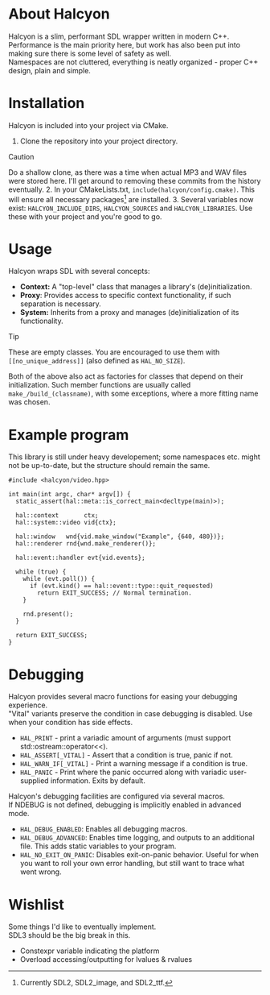 # About Halcyon
Halcyon is a slim, performant SDL wrapper written in modern C++.  
Performance is the main priority here, but work has also been put into making sure there is some level of safety as well.  
Namespaces are not cluttered, everything is neatly organized - proper C++ design, plain and simple.  

# Installation
Halcyon is included into your project via CMake.
1. Clone the repository into your project directory.
> [!CAUTION]
Do a shallow clone, as there was a time when actual MP3 and WAV files were stored here. I'll get around to removing these commits from the history eventually.
2. In your CMakeLists.txt, `include(halcyon/config.cmake)`. This will ensure all necessary packages[^1] are installed.
3. Several variables now exist: `HALCYON_INCLUDE_DIRS`, `HALCYON_SOURCES` and `HALCYON_LIBRARIES`. Use these with your project and you're good to go.

# Usage
Halcyon wraps SDL with several concepts:
- **Context:** A "top-level" class that manages a library's (de)initialization.
- **Proxy**: Provides access to specific context functionality, if such separation is necessary.
- **System:** Inherits from a proxy and manages (de)initialization of its functionality.
> [!TIP]
These are empty classes. You are encouraged to use them with `[[no_unique_address]]` (also defined as `HAL_NO_SIZE`).

Both of the above also act as factories for classes that depend on their initialization. Such member functions are usually called `make_/build_(classname)`, with some exceptions, where a more fitting name was chosen.

[^1]: Currently SDL2, SDL2_image, and SDL2_ttf.

# Example program
This library is still under heavy developement; some namespaces etc. might not be up-to-date, but the structure should remain the same.
```
#include <halcyon/video.hpp>

int main(int argc, char* argv[]) {
  static_assert(hal::meta::is_correct_main<decltype(main)>);

  hal::context       ctx;
  hal::system::video vid{ctx};

  hal::window   wnd{vid.make_window("Example", {640, 480})};
  hal::renderer rnd{wnd.make_renderer()};

  hal::event::handler evt{vid.events};

  while (true) {
    while (evt.poll()) {
      if (evt.kind() == hal::event::type::quit_requested)
        return EXIT_SUCCESS; // Normal termination.
    }

    rnd.present();
  }

  return EXIT_SUCCESS;
}
```

# Debugging
Halcyon provides several macro functions for easing your debugging experience.  
"Vital" variants preserve the condition in case debugging is disabled. Use when your condition has side effects.
- `HAL_PRINT` - print a variadic amount of arguments (must support std::ostream::operator<<).
- `HAL_ASSERT[_VITAL]` - Assert that a condition is true, panic if not.
- `HAL_WARN_IF[_VITAL]` - Print a warning message if a condition is true.
- `HAL_PANIC` - Print where the panic occurred along with variadic user-supplied information. Exits by default.

Halcyon's debugging facilities are configured via several macros.  
If NDEBUG is not defined, debugging is implicitly enabled in advanced mode.
- `HAL_DEBUG_ENABLED`: Enables all debugging macros.
- `HAL_DEBUG_ADVANCED`: Enables time logging, and outputs to an additional file. This adds static variables to your program.
- `HAL_NO_EXIT_ON_PANIC`: Disables exit-on-panic behavior. Useful for when you want to roll your own error handling, but still want to trace what went wrong.

# Wishlist
Some things I'd like to eventually implement.  
SDL3 should be the big break in this.
- Constexpr variable indicating the platform
- Overload accessing/outputting for lvalues & rvalues
